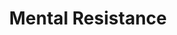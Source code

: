 ---
title: "Mental Resistance"

feat:
  types: ["General"]
  description: |
    Your mind is armored against mental intrusion.
  prerequisite: |
    Base Will save bonus +2.
  benefit: |
    Against psionic attacks that do not employ an energy type to deal damage you gain damage reduction 3/-. In addition, when you are hit with ability damage (but not ability drain or ability burn damage) from a psionic attack, you take 3 points less than you would normally take.

    The benefit of this feat applies only to psionic powers and psi-like abilities. This is an exception to the psionics-magic transparency rule.
  special: |
    You cannot take or use this feat if you have the ability to use powers (if you have a power point reserve or psi-like abilities).
---